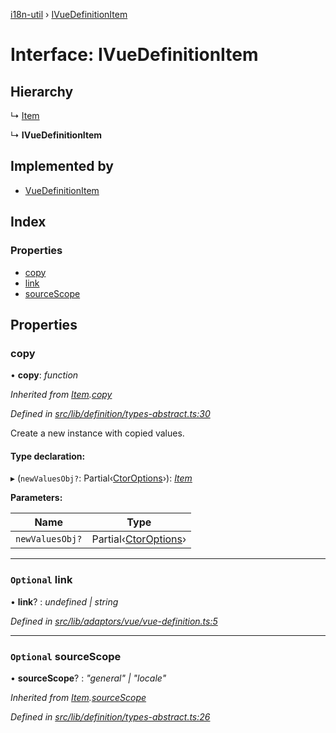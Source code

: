 [i18n-util](../README.md) › [IVueDefinitionItem](ivuedefinitionitem.md)

# Interface: IVueDefinitionItem

## Hierarchy

  ↳ [Item](../README.md#item)

  ↳ **IVueDefinitionItem**

## Implemented by

* [VueDefinitionItem](../classes/vuedefinitionitem.md)

## Index

### Properties

* [copy](ivuedefinitionitem.md#copy)
* [link](ivuedefinitionitem.md#optional-link)
* [sourceScope](ivuedefinitionitem.md#optional-sourcescope)

## Properties

###  copy

• **copy**: *function*

*Inherited from [Item](../README.md#item).[copy](../README.md#copy)*

*Defined in [src/lib/definition/types-abstract.ts:30](https://github.com/JuroOravec/i18n-util/blob/c9cd5a0/src/lib/definition/types-abstract.ts#L30)*

Create a new instance with copied values.

#### Type declaration:

▸ (`newValuesObj?`: Partial‹[CtorOptions](../README.md#ctoroptions)›): *[Item](../README.md#item)*

**Parameters:**

Name | Type |
------ | ------ |
`newValuesObj?` | Partial‹[CtorOptions](../README.md#ctoroptions)› |

___

### `Optional` link

• **link**? : *undefined | string*

*Defined in [src/lib/adaptors/vue/vue-definition.ts:5](https://github.com/JuroOravec/i18n-util/blob/c9cd5a0/src/lib/adaptors/vue/vue-definition.ts#L5)*

___

### `Optional` sourceScope

• **sourceScope**? : *"general" | "locale"*

*Inherited from [Item](../README.md#item).[sourceScope](../README.md#optional-sourcescope)*

*Defined in [src/lib/definition/types-abstract.ts:26](https://github.com/JuroOravec/i18n-util/blob/c9cd5a0/src/lib/definition/types-abstract.ts#L26)*
